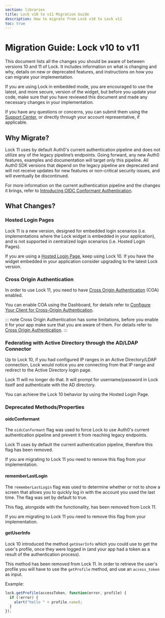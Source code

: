```yaml
---
section: libraries
title: Lock v10 to v11 Migration Guide
description: How to migrate from Lock v10 to Lock v11
toc: true
---
```

# Migration Guide: Lock v10 to v11

This document lists all the changes you should be aware of between versions 10 and 11 of Lock. It includes information on what is changing and why, details on new or deprecated features, and instructions on how you can migrate your implementation.

If you are using Lock in embedded mode, you are encouraged to use the latest, and more secure, version of the widget, but before you update your code, make sure that you have reviewed this document and made any necessary changes in your implementation. 

If you have any questions or concerns, you can submit them using the [Support Center](${env.DOMAIN_URL_SUPPORT}), or directly through your account representative, if applicable. 

## Why Migrate?

Lock 11 uses by default Auth0's current authentication pipeline and does not utilize any of the legacy pipeline’s endpoints. Going forward, any new Auth0 features, examples and documentation will target only this pipeline. All Auth0 SDK versions that depend on the legacy pipeline are deprecated and will not receive updates for new features or non-critical security issues, and will eventually be discontinued.

For more information on the current authentication pipeline and the changes it brings, refer to [Introducing OIDC Conformant Authentication](/api-auth/intro).

## What Changes?

### Hosted Login Pages

Lock 11 is a new version, designed for embedded login scenarios (i.e. implementations where the Lock widget is embedded in your application), and is not supported in centralized login scenarios (i.e. Hosted Login Pages).

If you are using a [Hosted Login Page](/hosted-pages/login), keep using Lock 10. If you have the widget embedded in your application consider upgrading to the latest Lock version.

### Cross Origin Authentication

Ιn order to use Lock 11, you need to have [Cross Origin Authentication](/cross-origin-authentication) (COA) enabled. 

You can enable COA using the Dashboard, for details refer to [Configure Your Client for Cross-Origin Authentication](/cross-origin-authentication#configure-your-client-for-cross-origin-authentication).

::: note
Cross Origin Authentication has some limitations, before you enable it for your app make sure that you are aware of them. For details refer to [Cross Origin Authentication](/cross-origin-authentication).
:::

### Federating with Active Directory through the AD/LDAP Connector

Up to Lock 10, if you had configured IP ranges in an Active Directory/LDAP connection, Lock would notice you are connecting from that IP range and redirect to the Active Directory login page.

Lock 11 will no longer do that. It will prompt for username/password in Lock itself and authenticate with the AD directory.

You can achieve the Lock 10 behavior by using the Hosted Login Page.

### Deprecated Methods/Properties

#### oidcConformant

The `oidcConformant` flag was used to force Lock to use Auth0's current authentication pipeline and prevent it from reaching legacy endpoints.

Lock 11 uses by default the current authentication pipeline, therefore this flag has been removed. 

If you are migrating to Lock 11 you need to remove this flag from your implementation.

#### rememberLastLogin

The `rememberLastLogin` flag was used to determine whether or not to show a screen that allows you to quickly log in with the account you used the last time. The flag was set by default to true.

This flag, alongside with the functionality, has been removed from Lock 11.

If you are migrating to Lock 11 you need to remove this flag from your implementation.

#### getUserInfo

Lock 10 introduced the method `getUserInfo` which you could use to get the user's profile, once they were logged in (and your app had a token as a result of the authentication process).

This method has been removed from Lock 11. In order to retrieve the user's profile you will have to use the `getProfile` method, and use an `access_token` as input.

Example:

```js
lock.getProfile(accessToken, function(error, profile) {
  if (!error) {
    alert("hello " + profile.name);
  }
});
```
